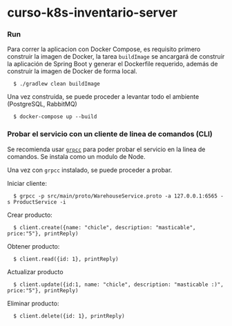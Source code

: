 # curso-k8s-inventario-server
      
### Run

Para correr la aplicacion con Docker Compose, es requisito primero construir la imagen de Docker, la tarea `buildImage` se ancargará de construir la aplicación de Spring Boot y generar el Dockerfile requerido, además de construir la imagen de Docker de forma local.

      $ ./gradlew clean buildImage

Una vez construida, se puede proceder a levantar todo el ambiente (PostgreSQL, RabbitMQ) 

      $ docker-compose up --build
      
### Probar el servicio con un cliente de linea de comandos (CLI)

Se recomienda usar [`grpcc`](https://github.com/njpatel/grpcc) para poder probar el servicio en la linea de comandos. Se instala como un modulo de Node.



Una vez con `grpcc` instalado, se puede proceder a probar.

Iniciar cliente:

      $ grpcc -p src/main/proto/WarehouseService.proto -a 127.0.0.1:6565 -s ProductService -i
      
Crear producto:

      $ client.create({name: "chicle", description: "masticable", price:"5"}, printReply)

Obtener producto:

      $ client.read({id: 1}, printReply)
      
Actualizar producto

      $ client.update({id:1, name: "chicle", description: "masticable :)", price:"5"}, printReply)
      
Eliminar producto:

      $ client.delete({id: 1}, printReply)
      


      